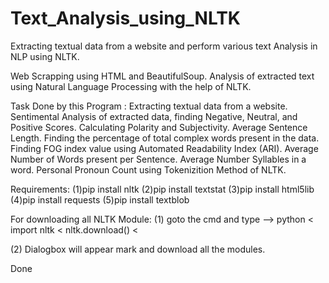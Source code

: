 # Text_Analysis_using_NLTK
Extracting textual data from a website and perform various text Analysis in NLP using NLTK.

Web Scrapping using HTML and BeautifulSoup.
Analysis of extracted text using Natural Language Processing with the help of NLTK.

Task Done by this Program :
Extracting textual data from a website.
Sentimental Analysis of extracted data, finding Negative, Neutral, and Positive Scores.
Calculating Polarity and Subjectivity.
Average Sentence Length.
Finding the percentage of total complex words present in the data.
Finding FOG index value using Automated Readability Index (ARI).
Average Number of Words present per Sentence.
Average Number Syllables in a word.
Personal Pronoun Count using Tokenizition Method of NLTK.

Requirements:
(1)pip install nltk
(2)pip install textstat
(3)pip install html5lib
(4)pip install requests
(5)pip install textblob

For downloading all NLTK Module:
(1) goto the cmd and type --> 
    python <
    import nltk <
    nltk.download() <
    
(2) Dialogbox will appear mark and download all the modules.

Done

    
